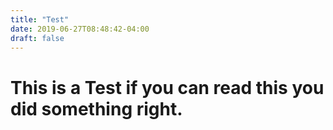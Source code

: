 ```yaml
---
title: "Test"
date: 2019-06-27T08:48:42-04:00
draft: false
---
```


# This is a Test if you can read this you did something right.


